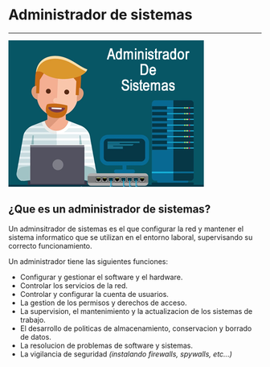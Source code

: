 # Administrador de sistemas
---
![Imagen Administrador de sistemas](/img/ads.png)
## ¿Que es un administrador de sistemas?
Un adminsitrador de sistemas es el que configurar la red y mantener el sistema informatico que se utilizan en el entorno laboral, supervisando su correcto funcionamiento.

Un administrador tiene las siguientes funciones:

-  Configurar y gestionar el software y el hardware.
-  Controlar los servicios de la red.
-  Controlar y configurar la cuenta de usuarios.
-  La gestion de los permisos y derechos de acceso.
-  La supervision, el mantenimiento y la actualizacion de los sistemas de trabajo.
-  El desarrollo de politicas de almacenamiento, conservacion y borrado de datos.
-  La resolucion de problemas de software y sistemas.
-  La vigilancia de seguridad *(instalando firewalls, spywalls, etc...)* 


